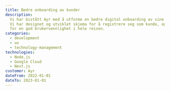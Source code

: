 ```yaml
---
title: Bedre onboarding av kunder
description:
  Vi har bistått Ayr med å utforme en bedre digital onboarding av sine kunder.
  Vi har designet og utviklet skjema for å registrere seg som kunde, og sørget
  for en god brukervennlighet i hele reisen.
categories:
  - development
  - ux
  - technology-management
technologies:
  - Node.js
  - Google Cloud
  - Next.js
customer: Ayr
dateFrom: 2022-01-01
dateTo: 2023-01-01
---
```

